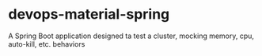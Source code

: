 # devops-material-spring
A Spring Boot application designed ta test a cluster, mocking memory, cpu, auto-kill, etc. behaviors
